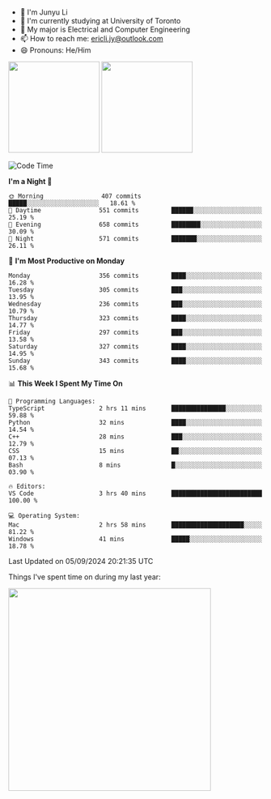### 
- 👨 I'm Junyu Li
- 📖 I'm currently studying at University of Toronto
- 🌱 My major is Electrical and Computer Engineering
- 📫 How to reach me: ericli.jy@outlook.com
- 😄 Pronouns: He/Him

<p align="left">  
  <img height="180em" src="https://github-readme-stats-sigma-five-48.vercel.app/api?username=ericjyli&theme=tokyonight&show_icons=true&count_private=true&include_orgs=true" />
  <img height="180em" src="https://github-readme-stats-sigma-five-48.vercel.app/api/top-langs/?username=ericjyli&theme=tokyonight&count_private=true&include_orgs=true&include_orgs=true&layout=compact" />
</p>

<!--START_SECTION:waka-->
![Code Time](http://img.shields.io/badge/Code%20Time-486%20hrs%2034%20mins-blue)

**I'm a Night 🦉** 

```text
🌞 Morning                407 commits         █████░░░░░░░░░░░░░░░░░░░░   18.61 % 
🌆 Daytime                551 commits         ██████░░░░░░░░░░░░░░░░░░░   25.19 % 
🌃 Evening                658 commits         ████████░░░░░░░░░░░░░░░░░   30.09 % 
🌙 Night                  571 commits         ███████░░░░░░░░░░░░░░░░░░   26.11 % 
```
📅 **I'm Most Productive on Monday** 

```text
Monday                   356 commits         ████░░░░░░░░░░░░░░░░░░░░░   16.28 % 
Tuesday                  305 commits         ███░░░░░░░░░░░░░░░░░░░░░░   13.95 % 
Wednesday                236 commits         ███░░░░░░░░░░░░░░░░░░░░░░   10.79 % 
Thursday                 323 commits         ████░░░░░░░░░░░░░░░░░░░░░   14.77 % 
Friday                   297 commits         ███░░░░░░░░░░░░░░░░░░░░░░   13.58 % 
Saturday                 327 commits         ████░░░░░░░░░░░░░░░░░░░░░   14.95 % 
Sunday                   343 commits         ████░░░░░░░░░░░░░░░░░░░░░   15.68 % 
```


📊 **This Week I Spent My Time On** 

```text
💬 Programming Languages: 
TypeScript               2 hrs 11 mins       ███████████████░░░░░░░░░░   59.88 % 
Python                   32 mins             ████░░░░░░░░░░░░░░░░░░░░░   14.54 % 
C++                      28 mins             ███░░░░░░░░░░░░░░░░░░░░░░   12.79 % 
CSS                      15 mins             ██░░░░░░░░░░░░░░░░░░░░░░░   07.13 % 
Bash                     8 mins              █░░░░░░░░░░░░░░░░░░░░░░░░   03.90 % 

🔥 Editors: 
VS Code                  3 hrs 40 mins       █████████████████████████   100.00 % 

💻 Operating System: 
Mac                      2 hrs 58 mins       ████████████████████░░░░░   81.22 % 
Windows                  41 mins             █████░░░░░░░░░░░░░░░░░░░░   18.78 % 
```


 Last Updated on 05/09/2024 20:21:35 UTC
<!--END_SECTION:waka-->

<p> Things I've spent time on during my last year: </p>
<img height="400em" src="https://github-readme-stats-git-master-ericjyli.vercel.app/api/wakatime?username=ericjyli&layout=compact&theme=tokyonight" />

<!--
Here are some ideas to get you started:

- 🔭 I’m currently working on ...
- 🌱 I’m currently learning ...
- 👯 I’m looking to collaborate on ...
- 🤔 I’m looking for help with ...
- 💬 Ask me about ...
- 📫 How to reach me: ...
- 😄 Pronouns: ...
- ⚡ Fun fact: ...
-->
